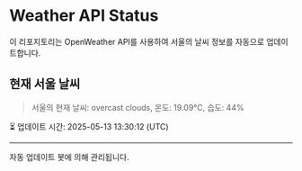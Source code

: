 
# Weather API Status

이 리포지토리는 OpenWeather API를 사용하여 서울의 날씨 정보를 자동으로 업데이트합니다.

## 현재 서울 날씨
> 서울의 현재 날씨: overcast clouds, 온도: 19.09°C, 습도: 44%

⏳ 업데이트 시간: 2025-05-13 13:30:12 (UTC)

---
자동 업데이트 봇에 의해 관리됩니다.
